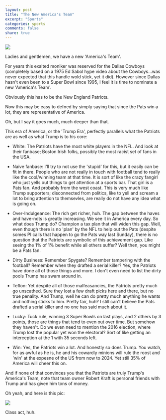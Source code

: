 ```yaml
---
layout: post
title: "The New America's Team"
excerpt: "Sports"
categories: sports
comments: false
share: true
---
```


![](https://media3.s-nbcnews.com/j/msnbc/components/video/201704/insta_dc_trump_patriots_170419.nbcnews-ux-1080-600.jpg)


Ladies and gentlemen, we have a new 'America's Team'. 


For years this exalted moniker was reserved for the Dallas Cowboys (completely based on a 1975 Ed Sabol hype video about the Cowboys...was never expected that this handle wold stick, yet it did). However since Dallas hasn't even been to a Super Bowl since 1995, I feel it is time to nominate a new 'America's Team'.



Obviously this has to be the New England Patriots.




Now this may be easy to defned by simply saying that since the Pats win a lot, they are representative of America.


Oh, but I say it goes much, much deeper than that.



This era of America, or the 'Trump Era', perfectly parallels what the Patriots are as well as what Trump is to his core:


- White: The Patriots have the most white players in the NFL. And look at their fanbase; Boston Irish folks, possibly the most racist set of fans in the USA.

- Naive fanbase: I'll try to not use the 'stupid' for this, but it easily can be fit in there. People who are not really in touch with football tend to really like the cool/winning team at that time. It is sort of like the crazy fangirl who just yells out things to get attention at a sports bar. That girl is a Pats fan. And probably from the west coast. This is very much like Trump supporters; disconnected from politics, like to yell and scream a lot to bring attention to themsevles, are really do not have any idea what is going on. 

- Over-Indulgeance: The rich get richer, huh. The gap between the haves and have-nots is greatly increasing. We see it in America every day. So what does Trump do? Champion a tax plan that will widen this gap. Well, even though there is no 'plan' by the NFL to help out the Pats (despite somes PI calls that happen to go the Pats way last Sunday), there is no question that the Patriots are symbolic of this achievement gap. Like seeing the 1% of 1% benefit while all others suffer? Well then, you might be a Pats fan.

- Dirty Business: Remember Spygate? Remember tampering with the football? Remember when they drafted a serial killer? Yes, the Patriots have done all of those things and more. I don't even need to list the dirty pools Trump has swam around in.


- Teflon: Yet despite all of those malfeasancies, the Patriots pretty much go unscathed. Sure they lost a few draft picks here and there, but no true penality. And Trump, well he can do pretty much anything he wants and nothing sticks to him. Pretty fair, huh? I still can't believe the Pats drafted a serial killer and no one has said much about it.


- Lucky: Tuck rule, winning 3 Super Bowls on last plays, and 2 others by 3 points, those are things that tend to even out over time. But somehow they haven't. Do we even need to mention the 2016 election, where Trump lost the popular yet won the electoral? Sort of like getting an interception at the 1 with 35 seconds left. 


- Win: Yes, the Patriots win a lot. And honestly so does Trump. You watch, for as awful as he is, he and his cowardly minions will rule the roost and 'win' at the expesne of the US from now to 2024. Yet still 35% of America will cheer this on. 


And if none of that convinces you that the Patriots are truly Trump's America's Team, note that team owner Robert Kraft is personal friends with Trump and has given him tons of money.


Oh yeah, and here is this pic:



![](https://media3.s-nbcnews.com/j/msnbc/components/video/201704/insta_dc_trump_patriots_170419.nbcnews-ux-1080-600.jpg)



Class act, huh.


